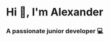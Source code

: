 <h1 align="center">Hi 👋, I'm Alexander</h1>
<h3 align="center">A passionate junior developer 💻</h3>
